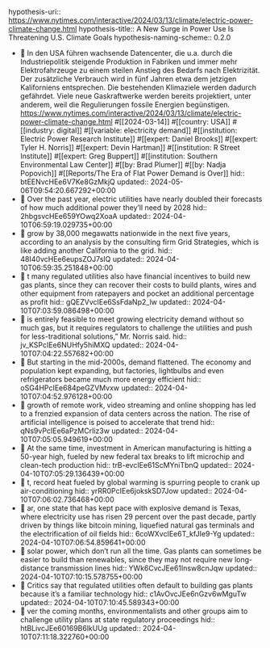hypothesis-uri:: https://www.nytimes.com/interactive/2024/03/13/climate/electric-power-climate-change.html
hypothesis-title:: A New Surge in Power Use Is Threatening U.S. Climate Goals
hypothesis-naming-scheme:: 0.2.0

- 📝 In den USA führen wachsende Datencenter, die u.a. durch die Industriepolitik steigende Produktion in Fabriken und immer mehr Elektrofahrzeuge zu einem steilen Anstieg des Bedarfs nach Elektrizität. Der zusätzliche Verbrauch wird in fünf Jahren etwa dem jetzigen Kaliforniens entsprechen. Die bestehenden Klimaziele werden dadurch gefährdet. Viele neue Gaskraftwerke werden bereits projektiert, unter anderem, weil die Regulierungen fossile Energien begünstigen. https://www.nytimes.com/interactive/2024/03/13/climate/electric-power-climate-change.html #[[2024-03-14]] #[[country: USA]] #[[industry: digital]] #[[variable: electricity demand]] #[[institution: Electric Power Research Institute]] #[[expert: Daniel Brooks]] #[[expert: Tyler H. Norris]] #[[expert: Devin Hartman]] #[[institution: R Street Institute]] #[[expert: Greg Buppert]] #[[institution: Southern Environmental Law Center]] #[[by: Brad Plumer]] #[[by: Nadja Popovich]] #[[Reports/The Era of Flat Power Demand is Over]]
  hid:: btEENvcHEe6V7Ke8GzMkjQ
  updated:: 2024-05-06T09:54:20.667292+00:00
- 📌 Over the past year, electric utilities have nearly doubled their forecasts of how much additional power they’ll need by 2028
  hid:: 2hbgsvcHEe659YOwq2XoaA
  updated:: 2024-04-10T06:59:19.029735+00:00
- 📌 grow by 38,000 megawatts nationwide in the next five years, according to an analysis by the consulting firm Grid Strategies, which is like adding another California to the grid.
  hid:: 48I40vcHEe6eupsZOJ7sIQ
  updated:: 2024-04-10T06:59:35.251848+00:00
- 📌 t many regulated utilities also have financial incentives to build new gas plants, since they can recover their costs to build plants, wires and other equipment from ratepayers and pocket an additional percentage as profit
  hid:: gQEZVvcIEe6SsFdaNp2_lw
  updated:: 2024-04-10T07:03:59.086498+00:00
- 📌 is entirely feasible to meet growing electricity demand without so much gas, but it requires regulators to challenge the utilities and push for less-traditional solutions,” Mr. Norris said.
  hid:: jv_KSPcIEe6NUHfy5hiMXQ
  updated:: 2024-04-10T07:04:22.557682+00:00
- 📌 But starting in the mid-2000s, demand flattened. The economy and population kept expanding, but factories, lightbulbs and even refrigerators became much more energy efficient
  hid:: oSG4HPcIEe684peGZVMvxw
  updated:: 2024-04-10T07:04:52.976128+00:00
- 📌 growth of remote work, video streaming and online shopping has led to a frenzied expansion of data centers across the nation. The rise of artificial intelligence is poised to accelerate that trend
  hid:: qNs9vPcIEe6aPzMCrIiz3w
  updated:: 2024-04-10T07:05:05.949619+00:00
- 📌 At the same time, investment in American manufacturing is hitting a 50-year high, fueled by new federal tax breaks to lift microchip and clean-tech production
  hid:: trB-evcIEe61ScMYniTbnQ
  updated:: 2024-04-10T07:05:29.136439+00:00
- 📌 t, record heat fueled by global warming is spurring people to crank up air-conditioning
  hid:: yrRR0PcIEe6jokskSD7Jow
  updated:: 2024-04-10T07:06:02.736468+00:00
- 📌 ar, one state that has kept pace with explosive demand is Texas, where electricity use has risen 29 percent over the past decade, partly driven by things like bitcoin mining, liquefied natural gas terminals and the electrification of oil fields
  hid:: 6coWXvcIEe6T_kfJIe9-Yg
  updated:: 2024-04-10T07:06:54.859641+00:00
- 📌 solar power, which don’t run all the time. Gas plants can sometimes be easier to build than renewables, since they may not require new long-distance transmission lines
  hid:: YWk6CvcJEe61Insw8cnJqw
  updated:: 2024-04-10T07:10:15.578755+00:00
- 📌 Critics say that regulated utilities often default to building gas plants because it’s a familiar technology
  hid:: c1AvOvcJEe6nGzv6wMguTw
  updated:: 2024-04-10T07:10:45.589343+00:00
- 📌 ver the coming months, environmentalists and other groups aim to challenge utility plans at state regulatory proceedings
  hid:: htBLivcJEe60169B6lkUUg
  updated:: 2024-04-10T07:11:18.322760+00:00